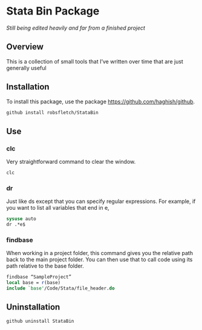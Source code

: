# Stata Bin Package

*Still being edited heavily and far from a finished project*

## Overview
This is a collection of small tools that I’ve written over time that are just generally useful


## Installation
To install this package, use the package https://github.com/haghish/github.

``` stata
github install robsfletch/StataBin
```

## Use

### clc
Very straightforward command to clear the window.

``` stata
clc
```

### dr
Just like ds except that you can specify regular expressions. For example, if you want to list all variables that end in e,

``` stata
sysuse auto
dr .*e$
```

### findbase
When working in a project folder, this command gives you the relative path back to the main project folder. You can then use that to call code using its path relative to the base folder.
``` stata
findbase “SampleProject”
local base = r(base)
include `base'/Code/Stata/file_header.do
```




## Uninstallation


``` Stata
github uninstall StataBin
```
